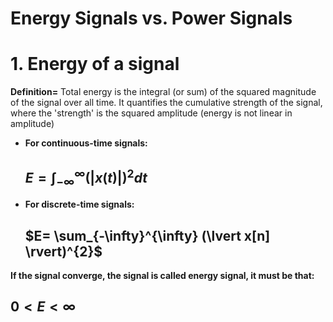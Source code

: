 # Energy Signals vs. Power Signals

# 1. Energy of a signal

**Definition=** Total energy is the integral (or sum) of the squared magnitude of the signal over all time. It quantifies the cumulative strength of the signal, where the 'strength' is the squared amplitude (energy is not linear in amplitude)

- **For continuous-time signals:**

  ## $E= \int_{-\infty}^{\infty} (\lvert x(t) \rvert)^{2} dt$

- **For discrete-time signals:**

  ## $E= \sum_{-\infty}^{\infty} (\lvert x[n] \rvert)^{2}$ 

**If the signal converge, the signal is called energy signal, it must be that:**

## $0 < E < \infty$

